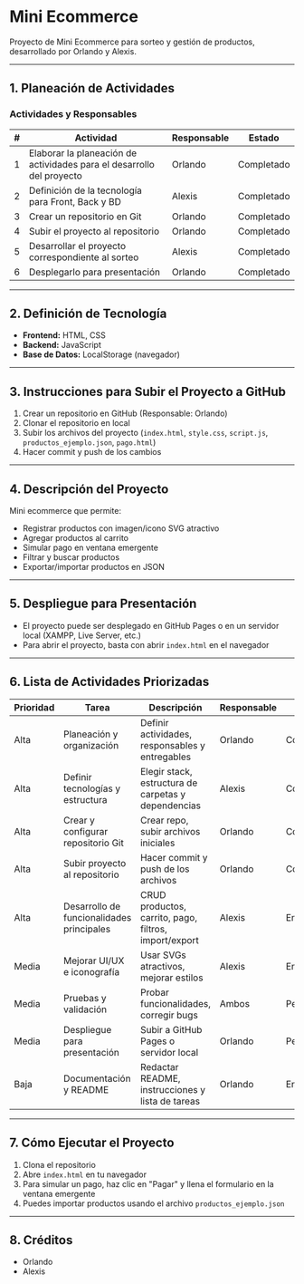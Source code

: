 # Mini Ecommerce

Proyecto de Mini Ecommerce para sorteo y gestión de productos, desarrollado por Orlando y Alexis.

---

## 1. Planeación de Actividades

### Actividades y Responsables

| # | Actividad                                                                 | Responsable | Estado     |
|---|--------------------------------------------------------------------------|-------------|------------|
| 1 | Elaborar la planeación de actividades para el desarrollo del proyecto    | Orlando     | Completado |
| 2 | Definición de la tecnología para Front, Back y BD                        | Alexis      | Completado |
| 3 | Crear un repositorio en Git                                              | Orlando     | Completado |
| 4 | Subir el proyecto al repositorio                                         | Orlando     | Completado |
| 5 | Desarrollar el proyecto correspondiente al sorteo                        | Alexis      | Completado|
| 6 | Desplegarlo para presentación                                            | Orlando     | Completado  |

---

## 2. Definición de Tecnología

- **Frontend:** HTML, CSS
- **Backend:** JavaScript
- **Base de Datos:** LocalStorage (navegador)

---

## 3. Instrucciones para Subir el Proyecto a GitHub

1. Crear un repositorio en GitHub (Responsable: Orlando)
2. Clonar el repositorio en local
3. Subir los archivos del proyecto (`index.html`, `style.css`, `script.js`, `productos_ejemplo.json`, `pago.html`)
4. Hacer commit y push de los cambios

---

## 4. Descripción del Proyecto

Mini ecommerce que permite:
- Registrar productos con imagen/icono SVG atractivo
- Agregar productos al carrito
- Simular pago en ventana emergente
- Filtrar y buscar productos
- Exportar/importar productos en JSON

---

## 5. Despliegue para Presentación

- El proyecto puede ser desplegado en GitHub Pages o en un servidor local (XAMPP, Live Server, etc.)
- Para abrir el proyecto, basta con abrir `index.html` en el navegador

---

## 6. Lista de Actividades Priorizadas

| Prioridad | Tarea                                                        | Descripción                                                      | Responsable | Estado      |
|-----------|--------------------------------------------------------------|------------------------------------------------------------------|-------------|-------------|
| Alta      | Planeación y organización                                    | Definir actividades, responsables y entregables                  | Orlando     | Completado  |
| Alta      | Definir tecnologías y estructura                             | Elegir stack, estructura de carpetas y dependencias              | Alexis      | Completado  |
| Alta      | Crear y configurar repositorio Git                           | Crear repo, subir archivos iniciales                             | Orlando     | Completado  |
| Alta      | Subir proyecto al repositorio                                | Hacer commit y push de los archivos                              | Orlando     | Completado  |
| Alta      | Desarrollo de funcionalidades principales                    | CRUD productos, carrito, pago, filtros, import/export            | Alexis      | En progreso |
| Media     | Mejorar UI/UX e iconografía                                 | Usar SVGs atractivos, mejorar estilos                            | Alexis      | En progreso |
| Media     | Pruebas y validación                                         | Probar funcionalidades, corregir bugs                            | Ambos       | Pendiente   |
| Media     | Despliegue para presentación                                 | Subir a GitHub Pages o servidor local                            | Orlando     | Pendiente   |
| Baja      | Documentación y README                                       | Redactar README, instrucciones y lista de tareas                 | Orlando     | En progreso |

---

## 7. Cómo Ejecutar el Proyecto

1. Clona el repositorio
2. Abre `index.html` en tu navegador
3. Para simular un pago, haz clic en "Pagar" y llena el formulario en la ventana emergente
4. Puedes importar productos usando el archivo `productos_ejemplo.json`

---

## 8. Créditos

- Orlando
- Alexis 
